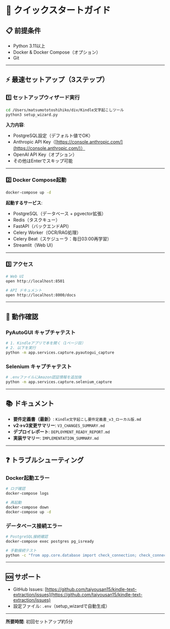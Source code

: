 # 🚀 クイックスタートガイド

## 📋 前提条件

- Python 3.11以上
- Docker & Docker Compose（オプション）
- Git

---

## ⚡ 最速セットアップ（3ステップ）

### 1️⃣ セットアップウィザード実行

```bash
cd /Users/matsumototoshihiko/div/Kindle文字起こしツール
python3 setup_wizard.py
```

**入力内容**:
- PostgreSQL設定（デフォルト値でOK）
- Anthropic API Key（[https://console.anthropic.com/](https://console.anthropic.com/)）
- OpenAI API Key（オプション）
- その他はEnterでスキップ可能

---

### 2️⃣ Docker Compose起動

```bash
docker-compose up -d
```

**起動するサービス**:
- PostgreSQL（データベース + pgvector拡張）
- Redis（タスクキュー）
- FastAPI（バックエンドAPI）
- Celery Worker（OCR/RAG処理）
- Celery Beat（スケジューラ：毎日03:00再学習）
- Streamlit（Web UI）

---

### 3️⃣ アクセス

```bash
# Web UI
open http://localhost:8501

# API ドキュメント
open http://localhost:8000/docs
```

---

## 🧪 動作確認

### PyAutoGUI キャプチャテスト

```bash
# 1. Kindleアプリで本を開く（1ページ目）
# 2. 以下を実行
python -m app.services.capture.pyautogui_capture
```

### Selenium キャプチャテスト

```bash
# .envファイルにAmazon認証情報を追加後
python -m app.services.capture.selenium_capture
```

---

## 📚 ドキュメント

- **要件定義書（最新）**: `Kindle文字起こし要件定義書_v3_ローカル版.md`
- **v2→v3変更サマリー**: `V3_CHANGES_SUMMARY.md`
- **デプロイレポート**: `DEPLOYMENT_READY_REPORT.md`
- **実装サマリー**: `IMPLEMENTATION_SUMMARY.md`

---

## ❓ トラブルシューティング

### Docker起動エラー

```bash
# ログ確認
docker-compose logs

# 再起動
docker-compose down
docker-compose up -d
```

### データベース接続エラー

```bash
# PostgreSQL接続確認
docker-compose exec postgres pg_isready

# 手動接続テスト
python -c "from app.core.database import check_connection; check_connection()"
```

---

## 🆘 サポート

- GitHub Issues: [https://github.com/taiyousan15/kindle-text-extraction/issues](https://github.com/taiyousan15/kindle-text-extraction/issues)
- 設定ファイル: `.env`（setup_wizardで自動生成）

---

**所要時間**: 初回セットアップ約5分
